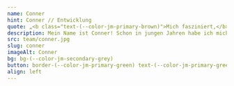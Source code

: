 ```yaml
---
name: Conner
hint: Conner // Entwicklung
quote: „<b class="text-(--color-jm-primary-brown)">Mich fasziniert,</b> wie man mit Softwareentwicklung effiziente <b>Lösungen</b> für komplexe <b>Probleme</b> schaffen kann."
description: Mein Name ist Conner! Schon in jungen Jahren habe ich mich für die Entwicklung von Anwendungen begeistert. Diese Leidenschaft hat mich dazu inspiriert, eine Ausbildung zum Fachinformatiker in Hannover zu absolvieren. Besonders interessiere ich mich für die Entwicklung von Webanwendungen, mobilen Apps und Lösungen im Bereich des Internet of Things (IoT). "Mich fasziniert, wie man mit Softwareentwicklung effiziente Lösungen für komplexe Probleme schaffen kann."
src: team/conner.jpg
slug: conner
imageAlt: Conner
bg: bg-(--color-jm-secondary-grey)
button: border-(--color-jm-primary-green) text-(--color-jm-primary-green)  bg-(--color-jm-primary-white)
align: left
---
```

